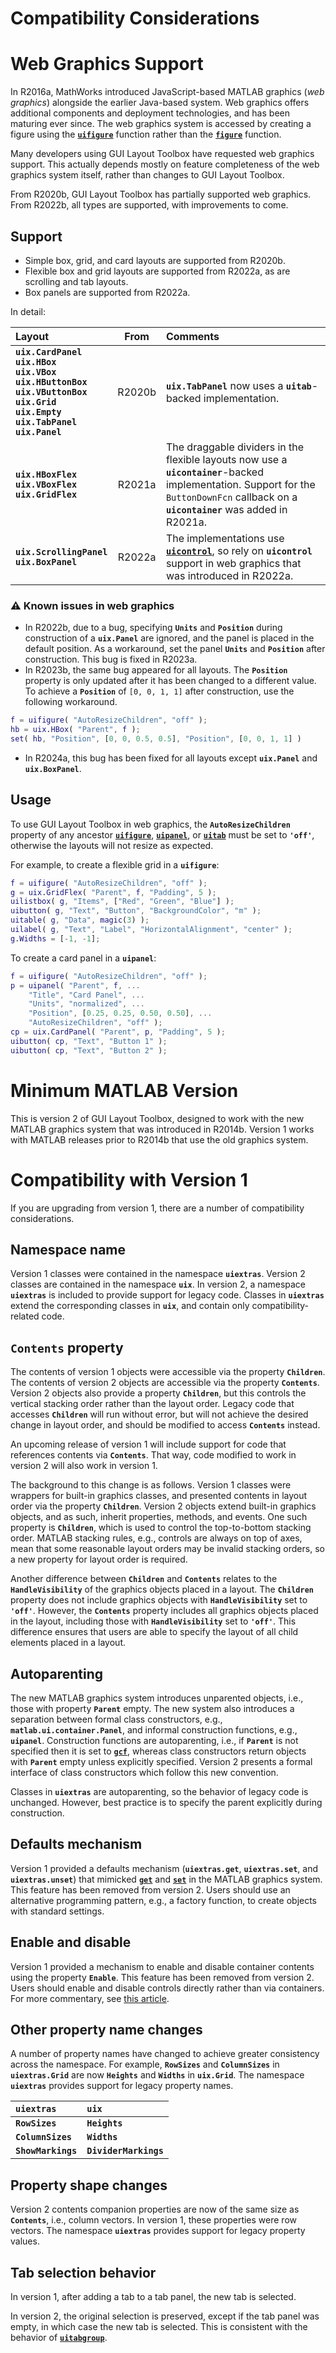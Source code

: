 
# **Compatibility Considerations**

# Web Graphics Support

In R2016a, MathWorks introduced JavaScript\-based MATLAB graphics (*web graphics*) alongside the earlier Java\-based system. Web graphics offers additional components and deployment technologies, and has been maturing ever since. The web graphics system is accessed by creating a figure using the [**`uifigure`**](https://www.mathworks.com/help/matlab/ref/uifigure.html) function rather than the [**`figure`**](https://www.mathworks.com/help/matlab/ref/figure.html) function.


Many developers using GUI Layout Toolbox have requested web graphics support. This actually depends mostly on feature completeness of the web graphics system itself, rather than changes to GUI Layout Toolbox.


From R2020b, GUI Layout Toolbox has partially supported web graphics. From R2022b, all types are supported, with improvements to come.

## Support
-  Simple box, grid, and card layouts are supported from R2020b. 
-  Flexible box and grid layouts are supported from R2022a, as are scrolling and tab layouts. 
-  Box panels are supported from R2022a. 

In detail:

| **Layout** | **From** | **Comments** |
| :-- | :---: | :-- |
| **`uix.CardPanel`** <br> **`uix.HBox`** <br> **`uix.VBox`** <br> **`uix.HButtonBox`** <br> **`uix.VButtonBox`** <br> **`uix.Grid`** <br> **`uix.Empty`** <br> **`uix.TabPanel`** <br> **`uix.Panel`** | R2020b | **`uix.TabPanel`** now uses a **`uitab`**-backed implementation.  |
| **`uix.HBoxFlex`** <br> **`uix.VBoxFlex`** <br> **`uix.GridFlex`** <br> | R2021a | The draggable dividers in the flexible layouts now use a **`uicontainer`**-backed implementation. Support for the `ButtonDownFcn` callback on a **`uicontainer`** was added in R2021a. |
 **`uix.ScrollingPanel`** <br> **`uix.BoxPanel`** | R2022a | The implementations use [**`uicontrol`**](https://www.mathworks.com/help/matlab/ref/uicontrol.html), so rely on **`uicontrol`** support in web graphics that was introduced in R2022a. |

### :warning: Known issues in web graphics

* In R2022b, due to a bug, specifying **`Units`** and **`Position`** during construction of a **`uix.Panel`** are ignored, and the panel is placed in the default position. As a workaround, set the panel **`Units`** and **`Position`** after construction. This bug is fixed in R2023a.
* In R2023b, the same bug appeared for all layouts. The **`Position`** property is only updated after it has been changed to a different value. To achieve a **`Position`** of `[0, 0, 1, 1]` after construction, use the following workaround.

```matlab
f = uifigure( "AutoResizeChildren", "off" );
hb = uix.HBox( "Parent", f );
set( hb, "Position", [0, 0, 0.5, 0.5], "Position", [0, 0, 1, 1] ) 
```
* In R2024a, this bug has been fixed for all layouts except **`uix.Panel`** and **`uix.BoxPanel`**.

## Usage

To use GUI Layout Toolbox in web graphics, the **`AutoResizeChildren`** property of any ancestor [**`uifigure`**](https://www.mathworks.com/help/matlab/ref/uifigure.html), [**`uipanel`**](https://www.mathworks.com/help/matlab/ref/uipanel.html), or [**`uitab`**](https://www.mathworks.com/help/matlab/ref/uitab.html) must be set to **`'off'`**, otherwise the layouts will not resize as expected.


For example, to create a flexible grid in a **`uifigure`**:

```matlab
f = uifigure( "AutoResizeChildren", "off" );
g = uix.GridFlex( "Parent", f, "Padding", 5 );
uilistbox( g, "Items", ["Red", "Green", "Blue"] );
uibutton( g, "Text", "Button", "BackgroundColor", "m" );
uitable( g, "Data", magic(3) );
uilabel( g, "Text", "Label", "HorizontalAlignment", "center" );
g.Widths = [-1, -1];
```
To create a card panel in a **`uipanel`**:

```matlab
f = uifigure( "AutoResizeChildren", "off" );
p = uipanel( "Parent", f, ...
    "Title", "Card Panel", ...
    "Units", "normalized", ...
    "Position", [0.25, 0.25, 0.50, 0.50], ...
    "AutoResizeChildren", "off" );
cp = uix.CardPanel( "Parent", p, "Padding", 5 );
uibutton( cp, "Text", "Button 1" );
uibutton( cp, "Text", "Button 2" );
```

# **Minimum MATLAB Version**

This is version 2 of GUI Layout Toolbox, designed to work with the new MATLAB graphics system that was introduced in R2014b. Version 1 works with MATLAB releases prior to R2014b that use the old graphics system.

# Compatibility with Version 1

If you are upgrading from version 1, there are a number of compatibility considerations.

## Namespace name

Version 1 classes were contained in the namespace **`uiextras`**. Version 2 classes are contained in the namespace **`uix`**. In version 2, a namespace **`uiextras`** is included to provide support for legacy code. Classes in **`uiextras`** extend the corresponding classes in **`uix`**, and contain only compatibility\-related code.

## `Contents` property

The contents of version 1 objects were accessible via the property **`Children`**. The contents of version 2 objects are accessible via the property **`Contents`**. Version 2 objects also provide a property **`Children`**, but this controls the vertical stacking order rather than the layout order. Legacy code that accesses **`Children`** will run without error, but will not achieve the desired change in layout order, and should be modified to access **`Contents`** instead.


An upcoming release of version 1 will include support for code that references contents via **`Contents`**. That way, code modified to work in version 2 will also work in version 1.


The background to this change is as follows. Version 1 classes were wrappers for built\-in graphics classes, and presented contents in layout order via the property **`Children`**. Version 2 objects extend built\-in graphics objects, and as such, inherit properties, methods, and events. One such property is **`Children`**, which is used to control the top\-to\-bottom stacking order. MATLAB stacking rules, e.g., controls are always on top of axes, mean that some reasonable layout orders may be invalid stacking orders, so a new property for layout order is required.


Another difference between **`Children`** and **`Contents`** relates to the **`HandleVisibility`** of the graphics objects placed in a layout. The **`Children`** property does not include graphics objects with **`HandleVisibility`** set to **`'off'`**. However, the **`Contents`** property includes all graphics objects placed in the layout, including those with **`HandleVisibility`** set to **`'off'`**. This difference ensures that users are able to specify the layout of all child elements placed in a layout.

## Autoparenting

The new MATLAB graphics system introduces unparented objects, i.e., those with property **`Parent`** empty. The new system also introduces a separation between formal class constructors, e.g., **`matlab.ui.container.Panel`**, and informal construction functions, e.g., **`uipanel`**. Construction functions are autoparenting, i.e., if **`Parent`** is not specified then it is set to [**`gcf`**](https://www.mathworks.com/help/matlab/ref/gcf.html), whereas class constructors return objects with **`Parent`** empty unless explicitly specified. Version 2 presents a formal interface of class constructors which follow this new convention.


Classes in **`uiextras`** are autoparenting, so the behavior of legacy code is unchanged. However, best practice is to specify the parent explicitly during construction.

## Defaults mechanism

Version 1 provided a defaults mechanism (**`uiextras.get`**, **`uiextras.set`**, and **`uiextras.unset`**) that mimicked [**`get`**](https://www.mathworks.com/help/matlab/ref/get.html) and [**`set`**](https://www.mathworks.com/help/matlab/ref/set.html) in the MATLAB graphics system. This feature has been removed from version 2. Users should use an alternative programming pattern, e.g., a factory function, to create objects with standard settings.

## Enable and disable

Version 1 provided a mechanism to enable and disable container contents using the property **`Enable`**. This feature has been removed from version 2. Users should enable and disable controls directly rather than via containers. For more commentary, see [this article](https://stackoverflow.com/questions/305527/how-to-disable-a-container-and-its-children-in-swing).

## Other property name changes

A number of property names have changed to achieve greater consistency across the namespace. For example, **`RowSizes`** and **`ColumnSizes`** in **`uiextras.Grid`** are now **`Heights`** and **`Widths`** in **`uix.Grid`**. The namespace **`uiextras`** provides support for legacy property names.

| **`uiextras`** | **`uix`** |
| :-- | :-- |
| **`RowSizes`** | **`Heights`** |
| **`ColumnSizes`** | **`Widths`** |
| **`ShowMarkings`** | **`DividerMarkings`**  |

## Property shape changes

Version 2 contents companion properties are now of the same size as **`Contents`**, i.e., column vectors. In version 1, these properties were row vectors. The namespace **`uiextras`** provides support for legacy property values.

## Tab selection behavior

In version 1, after adding a tab to a tab panel, the new tab is selected.


In version 2, the original selection is preserved, except if the tab panel was empty, in which case the new tab is selected. This is consistent with the behavior of [**`uitabgroup`**](https://www.mathworks.com/help/matlab/ref/uitabgroup.html).

